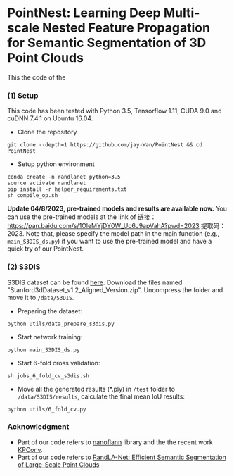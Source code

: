 
# PointNest: Learning Deep Multi-scale Nested Feature Propagation for Semantic Segmentation of 3D Point Clouds

This the code of the 
	
### (1) Setup
This code has been tested with Python 3.5, Tensorflow 1.11, CUDA 9.0 and cuDNN 7.4.1 on Ubuntu 16.04.
 
- Clone the repository 
```
git clone --depth=1 https://github.com/jay-Wan/PointNest && cd PointNest
```
- Setup python environment
```
conda create -n randlanet python=3.5
source activate randlanet
pip install -r helper_requirements.txt
sh compile_op.sh
```

**Update 04/8/2023, pre-trained models and results are available now.** 
You can use the pre-trained models at the link of 链接：https://pan.baidu.com/s/1OleMYjDY0W_Uc6J9apVahA?pwd=2023 
提取码：2023.
Note that, please specify the model path in the main function (e.g., `main_S3DIS_ds.py`) if you want to use the pre-trained model and have a quick try of our PointNest.

### (2) S3DIS
S3DIS dataset can be found 
<a href="https://docs.google.com/forms/d/e/1FAIpQLScDimvNMCGhy_rmBA2gHfDu3naktRm6A8BPwAWWDv-Uhm6Shw/viewform?c=0&w=1">here</a>. 
Download the files named "Stanford3dDataset_v1.2_Aligned_Version.zip". Uncompress the folder and move it to 
`/data/S3DIS`.

- Preparing the dataset:
```
python utils/data_prepare_s3dis.py
```
- Start network training:
```
python main_S3DIS_ds.py
```
- Start 6-fold cross validation:
```
sh jobs_6_fold_cv_s3dis.sh
```
- Move all the generated results (*.ply) in `/test` folder to `/data/S3DIS/results`, calculate the final mean IoU results:
```
python utils/6_fold_cv.py
```

### Acknowledgment
-  Part of our code refers to <a href="https://github.com/jlblancoc/nanoflann">nanoflann</a> library and the the recent work <a href="https://github.com/HuguesTHOMAS/KPConv">KPConv</a>.
-  Part of our code refers to [RandLA-Net: Efficient Semantic Segmentation of Large-Scale Point Clouds](https://github.com/QingyongHu/RandLA-Net) 

